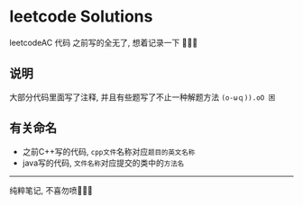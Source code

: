 # leetcode Solutions
leetcodeAC 代码
之前写的全无了, 想着记录一下 🤣🤣🤣
## 说明
大部分代码里面写了注释, 并且有些题写了不止一种解题方法 `(o-ωｑ)).oO 困`
## 有关命名
+ 之前C++写的代码, `cpp文件`名称对应`题目的英文名称 `
+ java写的代码, `文件名称`对应提交的类中的`方法名`
---
纯粹笔记, 不喜勿喷🥳🥳🥳

